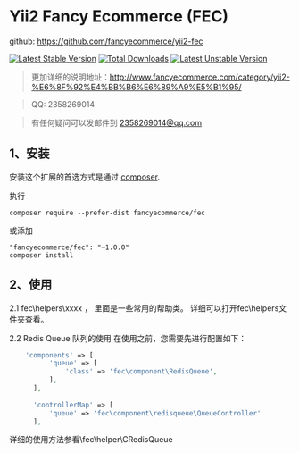 Yii2 Fancy Ecommerce  (FEC)
=========


github: https://github.com/fancyecommerce/yii2-fec

[![Latest Stable Version](https://poser.pugx.org/fancyecommerce/fec/v/stable)](https://packagist.org/packages/fancyecommerce/fec) [![Total Downloads](https://poser.pugx.org/fancyecommerce/fec/downloads)](https://packagist.org/packages/fancyecommerce/fec) [![Latest Unstable Version](https://poser.pugx.org/fancyecommerce/fec/v/unstable)](https://packagist.org/packages/fancyecommerce/fec)


> 更加详细的说明地址：http://www.fancyecommerce.com/category/yii2-%E6%8F%92%E4%BB%B6%E6%89%A9%E5%B1%95/

> QQ: 2358269014

> 有任何疑问可以发邮件到 2358269014@qq.com

1、安装
------------

安装这个扩展的首选方式是通过 [composer](http://getcomposer.org/download/).

执行

```
composer require --prefer-dist fancyecommerce/fec
```
或添加

```
"fancyecommerce/fec": "~1.0.0"
composer install
```

2、使用
------------

2.1 fec\helpers\xxxx ， 里面是一些常用的帮助类。
详细可以打开fec\helpers文件夹查看。

2.2 Redis Queue 队列的使用
在使用之前，您需要先进行配置如下：
```php
    'components' => [
          'queue' => [
              'class' => 'fec\component\RedisQueue',
          ],
      ],
      
      'controllerMap' => [
          'queue' => 'fec\component\redisqueue\QueueController'
      ],
```

详细的使用方法参看\fec\helper\CRedisQueue







